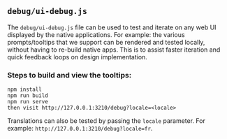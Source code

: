 ## `debug/ui-debug.js`

The `debug/ui-debug.js` file can be used to test and iterate on any web UI displayed by the native applications. For example: the various prompts/tooltips that we support can be rendered and tested locally, without having to re-build native apps. This is to assist faster iteration and quick feedback loops on design implementation.

### Steps to build and view the tooltips:

```
npm install
npm run build
npm run serve
then visit http://127.0.0.1:3210/debug?locale=<locale>
```

Translations can also be tested by passing the `locale` parameter. For example: `http://127.0.0.1:3210/debug?locale=fr`.
